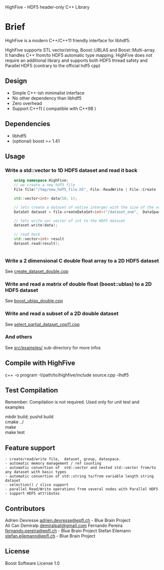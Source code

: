 HighFive - HDF5 header-only C++ Library

# Brief

HighFive is a modern C++/C++11 friendly interface for libhdf5. 

HighFive supports STL vector/string, Boost::UBLAS and Boost::Multi-array. It handles C++ from/to HDF5 automatic type mapping. 
HighFive does not require an additional library and supports both HDF5 thread safety and Parallel HDF5 (contrary to the official hdf5 cpp)


## Design
- Simple C++-ish minimalist interface
- No other dependency than libhdf5  
- Zero overhead
- Support C++11 ( compatible with C++98 )


## Dependencies
- libhdf5
- (optional) boost >= 1.41 


## Usage

### Write a std::vector<int> to 1D HDF5 dataset and read it back

```c++
    using namespace HighFive;
    // we create a new hdf5 file
    File file("/tmp/new_hdf5_file.h5", File::ReadWrite | File::Create | File::Truncate);

    std::vector<int> data(50, 1);

    // lets create a dataset of native interger with the size of the vector 'data'
    DataSet dataset = file.createDataSet<int>("/dataset_one",  DataSpace::From(data));

    // lets write our vector of int to the HDF5 dataset
    dataset.write(data);
 
    // read back
    std::vector<int> result
    dataset.read(result);
    
```

### Write a 2 dimensional C double float array to a 2D HDF5 dataset

See [create_dataset_double.cpp](src/examples/create_dataset_double.cpp)

### Write and read a matrix of double float (boost::ublas) to a 2D HDF5 dataset

See [boost_ublas_double.cpp](src/examples/boost_ublas_double.cpp)

### Write and read a subset of a 2D double dataset 

See [select_partial_dataset_cpp11.cpp](src/examples/select_partial_dataset_cpp11.cpp)

### And others

See [src/examples/](src/examples/)  sub-directory for more infos

## Compile with HighFive

c++ -o program -I/path/to/highfive/include source.cpp  -lhdf5


## Test Compilation
Remember: Compilation is not required. Used only for unit test and examples

mkdir build; pushd build   
cmake ../   
make   
make test   


## Feature support
    - create/read/write file,  dataset, group, dataspace.
    - automatic memory management / ref counting
    - automatic convertion of  std::vector and nested std::vector from/to any dataset with basic types
    - automatic convertion of std::string to/from variable length string dataset
    - selection() / slice support
    - parallel Read/Write operations from several nodes with Parallel HDF5
    - support HDF5 attributes


## Contributors
Adrien Devresse <adrien.devresse@epfl.ch> - Blue Brain Project   
Ali Can Demiralp <demiralpali@gmail.com> 
Fernando Pereira <fernando.pereira@epfl.ch> - Blue Brain Project
Stefan Eilemann <stefan.eilemann@epfl.ch> - Blue Brain Project 


## License
Boost Software License 1.0 




